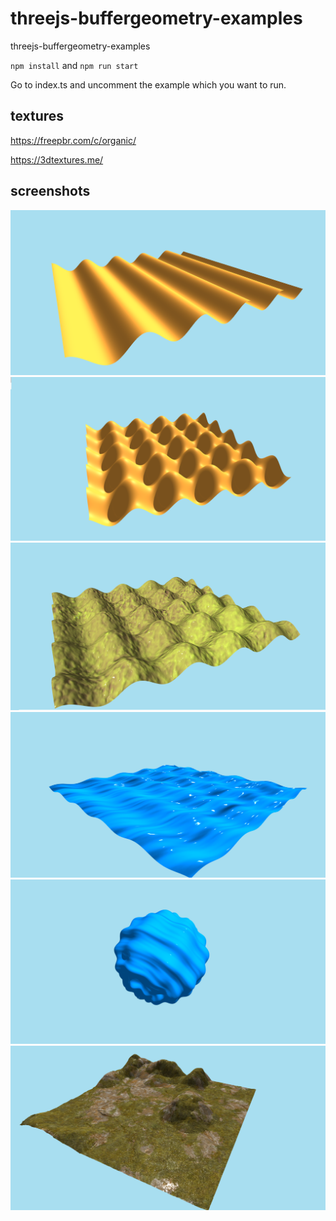 # threejs-buffergeometry-examples
threejs-buffergeometry-examples

`npm install` and `npm run start`

Go to index.ts and uncomment the example which you want to run.

## textures

https://freepbr.com/c/organic/

https://3dtextures.me/

## screenshots

![Screenshot](https://github.com/tamani-coding/threejs-buffergeometry-examples/blob/main/screenshot01.png?raw=true)
![Screenshot](https://github.com/tamani-coding/threejs-buffergeometry-examples/blob/main/screenshot02.png?raw=true)
![Screenshot](https://github.com/tamani-coding/threejs-buffergeometry-examples/blob/main/screenshot03.png?raw=true)
![Screenshot](https://github.com/tamani-coding/threejs-buffergeometry-examples/blob/main/screenshot04.png?raw=true)
![Screenshot](https://github.com/tamani-coding/threejs-buffergeometry-examples/blob/main/screenshot05.png?raw=true)
![Screenshot](https://github.com/tamani-coding/threejs-buffergeometry-examples/blob/main/screenshot06.png?raw=true)
